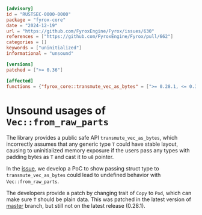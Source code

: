 ```toml
[advisory]
id = "RUSTSEC-0000-0000"
package = "fyrox-core"
date = "2024-12-19"
url = "https://github.com/FyroxEngine/Fyrox/issues/630"
references = ["https://github.com/FyroxEngine/Fyrox/pull/662"]
categories = []
keywords = ["uninitialized"]
informational = "unsound"

[versions]
patched = [">= 0.36"]

[affected]
functions = {"fyrox_core::transmute_vec_as_bytes" = [">= 0.28.1, <= 0.36"]}
```

# Unsound usages of `Vec::from_raw_parts` 

The library provides a public safe API `transmute_vec_as_bytes`, which incorrectly assumes that any generic type `T` could have stable layout, causing to uninitialized memory exposure if the users pass any types with padding bytes as `T` and cast it to `u8` pointer.  

In the [issue](https://github.com/FyroxEngine/Fyrox/issues/630), we develop a PoC to show passing struct type to `transmute_vec_as_bytes` could lead to undefined behavior with `Vec::from_raw_parts`.  

The developers provide a patch by changing trait of `Copy` to `Pod`, which can make sure `T` should be plain data. This was patched in the latest version of [master](https://github.com/FyroxEngine/Fyrox/blob/3f9ad6f9667047dac051b0e97d544e5b38e5ae72/fyrox-core/src/lib.rs#L351-L360) branch, but still not on the latest release (0.28.1).

